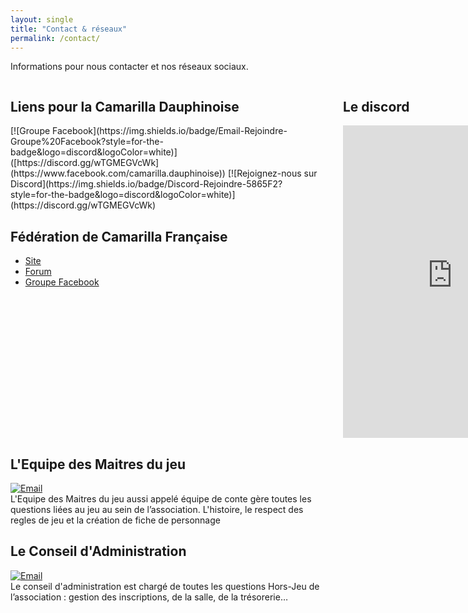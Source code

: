 ```yaml
---
layout: single
title: "Contact & réseaux"
permalink: /contact/
---
```

Informations pour nous contacter et nos réseaux sociaux.
<div style="display: grid; grid-template-columns: 1fr 1fr; gap: 2rem;">
  <!-- Colonne Liens utiles -->
  <div style="min-width:500px">
    <h2>Liens pour la Camarilla Dauphinoise</h2>
   [![Groupe Facebook](https://img.shields.io/badge/Email-Rejoindre-Groupe%20Facebook?style=for-the-badge&logo=discord&logoColor=white)]([https://discord.gg/wTGMEGVcWk](https://www.facebook.com/camarilla.dauphinoise))
   [![Rejoignez-nous sur Discord](https://img.shields.io/badge/Discord-Rejoindre-5865F2?style=for-the-badge&logo=discord&logoColor=white)](https://discord.gg/wTGMEGVcWk)
    <h2>Fédération de Camarilla Française</h2>
    <ul>
      <li><a href="https://camarilla-fr.com/">Site</a></li>
      <li><a href="http://www.camarilla-fr.com/forum/index.php">Forum</a></li>
      <li><a href="https://www.facebook.com/Federation.Camarilla.France/">Groupe Facebook</a></li>
    </ul>
  </div>
    <!-- Colonne Widget Discord -->
  <div style="width:100%">
    <h2>Le discord</h2>
<iframe src="https://discord.com/widget?id=626455168116064297&theme=dark" width="350" height="500" allowtransparency="true" frameborder="0" sandbox="allow-popups allow-popups-to-escape-sandbox allow-same-origin allow-scripts"></iframe>
  </div>
</div>

  
## L'Equipe des Maitres du jeu
[![Email](https://img.shields.io/badge/Email-conte.grenoble@gmail.com-blue?style=for-the-badge&logo=gmail&logoColor=white)](mailto:conte.grenoble@gmail.com) <br/>
L'Equipe des Maitres du jeu aussi appelé équipe de conte gère toutes les questions liées au jeu au sein de l’association. L'histoire, le respect des regles de jeu et la création de fiche de personnage 


## Le Conseil d'Administration
[![Email](https://img.shields.io/badge/Email-ca.gratianopolis@gmail.com-blue?style=for-the-badge&logo=gmail&logoColor=white)](mailto:ca.gratianopolis@gmail.com) <br/>
Le conseil d'administration est chargé de toutes les questions Hors-Jeu de l’association : gestion des inscriptions, de la salle, de la trésorerie…
